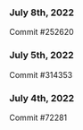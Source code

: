 ### July 8th, 2022

Commit #252620

### July 5th, 2022

Commit #314353


### July 4th, 2022

Commit #72281

